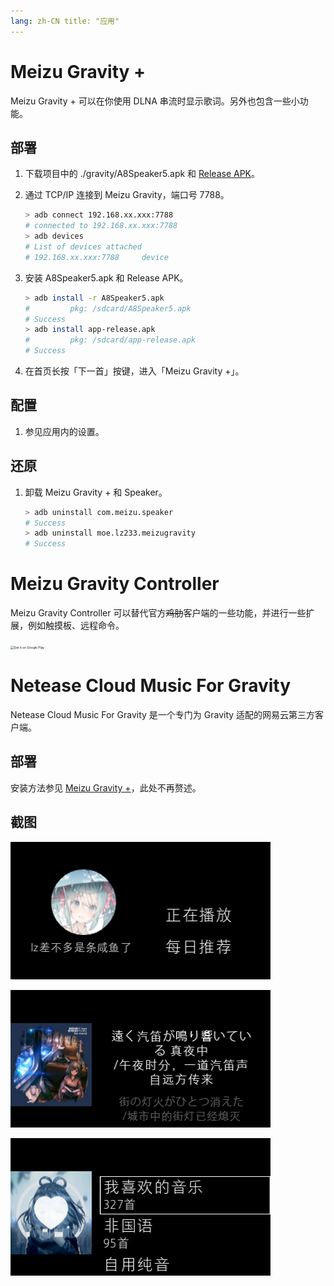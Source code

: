 ```yaml
---
lang: zh-CN title: "应用"
---
```


# Meizu Gravity +

Meizu Gravity + 可以在你使用 DLNA 串流时显示歌词。另外也包含一些小功能。

## 部署

1. 下载项目中的 ./gravity/A8Speaker5.apk 和 [Release APK](https://github.com/lz233/MeizuGravity/releases)。

2. 通过 TCP/IP 连接到 Meizu Gravity，端口号 7788。

   ```bash
   > adb connect 192.168.xx.xxx:7788
   # connected to 192.168.xx.xxx:7788
   > adb devices
   # List of devices attached
   # 192.168.xx.xxx:7788     device
   ```

3. 安装 A8Speaker5.apk 和 Release APK。

   ```bash
   > adb install -r A8Speaker5.apk
   #         pkg: /sdcard/A8Speaker5.apk
   # Success
   > adb install app-release.apk
   #         pkg: /sdcard/app-release.apk
   # Success
   ```

5. 在首页长按「下一首」按键，进入「Meizu Gravity +」。

## 配置

1. 参见应用内的设置。

## 还原

1. 卸载 Meizu Gravity + 和 Speaker。

   ```bash
   > adb uninstall com.meizu.speaker
   # Success
   > adb uninstall moe.lz233.meizugravity
   # Success
   ```

# Meizu Gravity Controller

Meizu Gravity Controller 可以替代官方~~鸡肋~~客户端的一些功能，并进行一些扩展，例如触摸板、远程命令。

<a href='https://play.google.com/store/apps/details?id=moe.lz233.meizugravity.controller&pcampaignid=pcampaignidMKT-Other-global-all-co-prtnr-py-PartBadge-Mar2515-1'><img alt='Get it on Google Play' src='https://play.google.com/intl/en_us/badges/static/images/badges/en_badge_web_generic.png' style="zoom:35%;" /></a>

# Netease Cloud Music  For Gravity

Netease Cloud Music For Gravity 是一个专门为 Gravity 适配的网易云第三方客户端。

## 部署

安装方法参见 [Meizu Gravity +](#部署)，此处不再赘述。

## 截图

![](https://raw.githubusercontent.com/lz233/MeizuGravity/master/Gravity/cloudmusic-1.png)

![](https://raw.githubusercontent.com/lz233/MeizuGravity/master/Gravity/cloudmusic-2.png)

![](https://raw.githubusercontent.com/lz233/MeizuGravity/master/Gravity/cloudmusic-3.png)